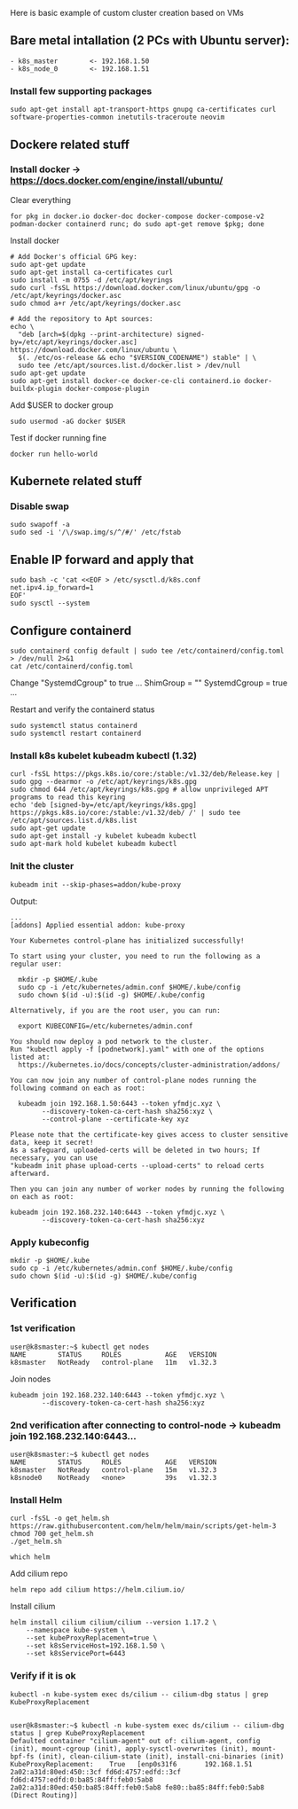 Here is basic example of custom cluster creation based on VMs

## Bare metal intallation (2 PCs with Ubuntu server):
```
- k8s_master        <- 192.168.1.50
- k8s_node_0        <- 192.168.1.51
```

### Install few supporting packages
```
sudo apt-get install apt-transport-https gnupg ca-certificates curl software-properties-common inetutils-traceroute neovim
```

## Dockere related stuff
### Install docker ->  https://docs.docker.com/engine/install/ubuntu/
Clear everything
```
for pkg in docker.io docker-doc docker-compose docker-compose-v2 podman-docker containerd runc; do sudo apt-get remove $pkg; done
```

Install docker
```
# Add Docker's official GPG key:
sudo apt-get update
sudo apt-get install ca-certificates curl
sudo install -m 0755 -d /etc/apt/keyrings
sudo curl -fsSL https://download.docker.com/linux/ubuntu/gpg -o /etc/apt/keyrings/docker.asc
sudo chmod a+r /etc/apt/keyrings/docker.asc

# Add the repository to Apt sources:
echo \
  "deb [arch=$(dpkg --print-architecture) signed-by=/etc/apt/keyrings/docker.asc] https://download.docker.com/linux/ubuntu \
  $(. /etc/os-release && echo "$VERSION_CODENAME") stable" | \
  sudo tee /etc/apt/sources.list.d/docker.list > /dev/null
sudo apt-get update
sudo apt-get install docker-ce docker-ce-cli containerd.io docker-buildx-plugin docker-compose-plugin
```

Add $USER to docker group
```
sudo usermod -aG docker $USER
```

Test if docker running fine
```
docker run hello-world
```

## Kubernete related stuff
### Disable swap
```
sudo swapoff -a
sudo sed -i '/\/swap.img/s/^/#/' /etc/fstab
```


## Enable IP forward and apply that
```
sudo bash -c 'cat <<EOF > /etc/sysctl.d/k8s.conf
net.ipv4.ip_forward=1
EOF'
sudo sysctl --system
```

## Configure containerd
```
sudo containerd config default | sudo tee /etc/containerd/config.toml > /dev/null 2>&1 
cat /etc/containerd/config.toml
```

Change "SystemdCgroup" to true
...
ShimGroup = ""
SystemdCgroup = true
...

Restart and verify the containerd status
```
sudo systemctl status containerd
sudo systemctl restart containerd
```

### Install k8s kubelet kubeadm kubectl (1.32)
```
curl -fsSL https://pkgs.k8s.io/core:/stable:/v1.32/deb/Release.key | sudo gpg --dearmor -o /etc/apt/keyrings/k8s.gpg
sudo chmod 644 /etc/apt/keyrings/k8s.gpg # allow unprivileged APT programs to read this keyring
echo 'deb [signed-by=/etc/apt/keyrings/k8s.gpg] https://pkgs.k8s.io/core:/stable:/v1.32/deb/ /' | sudo tee /etc/apt/sources.list.d/k8s.list
sudo apt-get update
sudo apt-get install -y kubelet kubeadm kubectl
sudo apt-mark hold kubelet kubeadm kubectl
```

### Init the cluster
```
kubeadm init --skip-phases=addon/kube-proxy
```

Output:
```
...
[addons] Applied essential addon: kube-proxy

Your Kubernetes control-plane has initialized successfully!

To start using your cluster, you need to run the following as a regular user:

  mkdir -p $HOME/.kube
  sudo cp -i /etc/kubernetes/admin.conf $HOME/.kube/config
  sudo chown $(id -u):$(id -g) $HOME/.kube/config

Alternatively, if you are the root user, you can run:

  export KUBECONFIG=/etc/kubernetes/admin.conf

You should now deploy a pod network to the cluster.
Run "kubectl apply -f [podnetwork].yaml" with one of the options listed at:
  https://kubernetes.io/docs/concepts/cluster-administration/addons/

You can now join any number of control-plane nodes running the following command on each as root:

  kubeadm join 192.168.1.50:6443 --token yfmdjc.xyz \
        --discovery-token-ca-cert-hash sha256:xyz \
        --control-plane --certificate-key xyz

Please note that the certificate-key gives access to cluster sensitive data, keep it secret!
As a safeguard, uploaded-certs will be deleted in two hours; If necessary, you can use
"kubeadm init phase upload-certs --upload-certs" to reload certs afterward.

Then you can join any number of worker nodes by running the following on each as root:

kubeadm join 192.168.232.140:6443 --token yfmdjc.xyz \
        --discovery-token-ca-cert-hash sha256:xyz 
```

### Apply kubeconfig
```
mkdir -p $HOME/.kube
sudo cp -i /etc/kubernetes/admin.conf $HOME/.kube/config
sudo chown $(id -u):$(id -g) $HOME/.kube/config
```
## Verification
### 1st verification
```
user@k8smaster:~$ kubectl get nodes
NAME        STATUS     ROLES           AGE   VERSION
k8smaster   NotReady   control-plane   11m   v1.32.3
```

Join nodes
```
kubeadm join 192.168.232.140:6443 --token yfmdjc.xyz \
        --discovery-token-ca-cert-hash sha256:xyz 
```

### 2nd verification after connecting to control-node -> kubeadm join 192.168.232.140:6443...
```
user@k8smaster:~$ kubectl get nodes
NAME        STATUS     ROLES           AGE   VERSION
k8smaster   NotReady   control-plane   15m   v1.32.3
k8snode0    NotReady   <none>          39s   v1.32.3
```


### Install Helm
```
curl -fsSL -o get_helm.sh https://raw.githubusercontent.com/helm/helm/main/scripts/get-helm-3
chmod 700 get_helm.sh
./get_helm.sh

which helm
```

Add cilium repo
```
helm repo add cilium https://helm.cilium.io/
```

Install cilium
```
helm install cilium cilium/cilium --version 1.17.2 \
    --namespace kube-system \
    --set kubeProxyReplacement=true \
    --set k8sServiceHost=192.168.1.50 \
    --set k8sServicePort=6443
```

### Verify if it is ok
```
kubectl -n kube-system exec ds/cilium -- cilium-dbg status | grep KubeProxyReplacement


user@k8smaster:~$ kubectl -n kube-system exec ds/cilium -- cilium-dbg status | grep KubeProxyReplacement
Defaulted container "cilium-agent" out of: cilium-agent, config (init), mount-cgroup (init), apply-sysctl-overwrites (init), mount-bpf-fs (init), clean-cilium-state (init), install-cni-binaries (init)
KubeProxyReplacement:    True   [enp0s31f6       192.168.1.51 2a02:a31d:80ed:450::3cf fd6d:4757:edfd::3cf fd6d:4757:edfd:0:ba85:84ff:feb0:5ab8 2a02:a31d:80ed:450:ba85:84ff:feb0:5ab8 fe80::ba85:84ff:feb0:5ab8 (Direct Routing)]
```